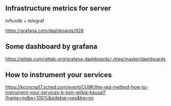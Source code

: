 ## Infrastructure metrics for server 
Influxdb + telegraf

https://grafana.com/dashboards/928

## Some dashboard by grafana

https://gitlab.com/gitlab-org/grafana-dashboards/-/tree/master/dashboards

## How to instrument your services

https://kccncna17.sched.com/event/CU8K/the-red-method-how-to-instrument-your-services-b-tom-wilkie-kausal?iframe=no&w=100%&sidebar=yes&bg=no

